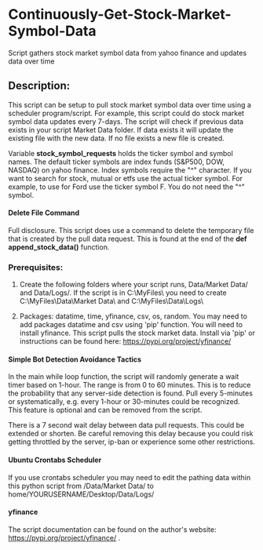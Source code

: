 # Continuously-Get-Stock-Market-Symbol-Data
Script gathers stock market symbol data from yahoo finance and updates data over time

## Description:

This script can be setup to pull stock market symbol data over time using a scheduler program/script. For example, this script could do stock market symbol data updates every 7-days. The script will check if previous data exists in your script Market Data folder. If data exists it will update the existing file with the new data. If no file exists a new file is created.

Variable **stock_symbol_requests** holds the ticker symbol and symbol names. The default ticker symbols are index funds (S&P500, DOW, NASDAQ) on yahoo finance. Index symbols require the "^" character. If you want to search for stock, mutual or etfs use the actual ticker symbol. For example, to use for Ford use the ticker symbol F. You do not need the "^" symbol. 

#### Delete File Command

Full disclosure. This script does use a command to delete the temporary file that is created by the pull data request. This is found at the end of the **def append_stock_data()** function.

### Prerequisites:

1. Create the following folders where your script runs, Data/Market Data/ and Data/Logs/. If the script is in C:\MyFiles\ you need to create C:\MyFiles\Data\Market Data\ and C:\MyFiles\Data\Logs\
    
2. Packages: datatime, time, yfinance, csv, os, random. You may need to add packages datatime and csv using 'pip' function. You will need to install yfinance. This script pulls the stock market data. Install via 'pip' or instructions can be found here: https://pypi.org/project/yfinance/


#### Simple Bot Detection Avoidance Tactics

In the main while loop function, the script will randomly generate a wait timer based on 1-hour. The range is from 0 to 60 minutes. This is to reduce the probability that any server-side detection is found. Pull every 5-minutes or systematically, e.g. every 1-hour or 30-minutes could be recognized. This feature is optional and can be removed from the script.

There is a 7 second wait delay between data pull requests. This could be extended or shorten. Be careful removing this delay because you could risk getting throttled by the server, ip-ban or experience some other restrictions.    
    
#### Ubuntu Crontabs Scheduler

If you use crontabs scheduler you may need to edit the pathing data within this python script from /Data/Market Data/ to home/YOURUSERNAME/Desktop/Data/Logs/

#### yfinance

The script documentation can be found on the author's website: https://pypi.org/project/yfinance/ .
  
